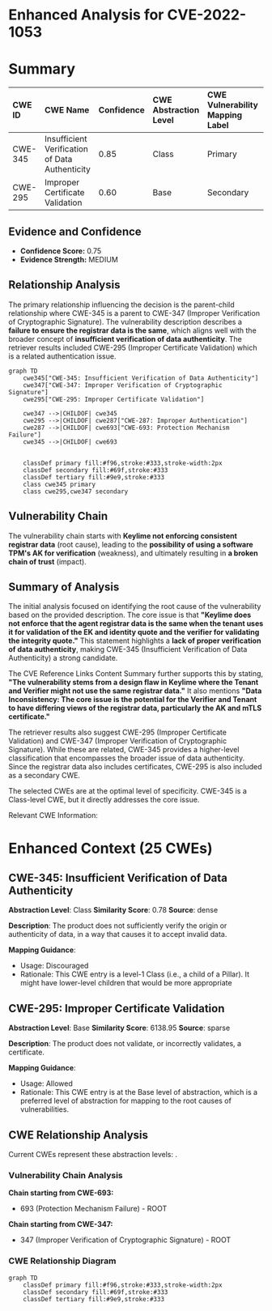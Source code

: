 # Enhanced Analysis for CVE-2022-1053

# Summary

| CWE ID   | CWE Name                                                                     | Confidence | CWE Abstraction Level | CWE Vulnerability Mapping Label | CWE-Vulnerability Mapping Notes |
| :------- | :--------------------------------------------------------------------------- | :--------- | :-------------------- | :------------------------------ | :------------------------------ |
| CWE-345  | Insufficient Verification of Data Authenticity                               | 0.85       | Class                 | Primary                         | Allowed-with-Review             |
| CWE-295  | Improper Certificate Validation                                               | 0.60       | Base                  | Secondary                       | Allowed                         |

## Evidence and Confidence

*   **Confidence Score:** 0.75
*   **Evidence Strength:** MEDIUM

## Relationship Analysis

The primary relationship influencing the decision is the parent-child relationship where CWE-345 is a parent to CWE-347 (Improper Verification of Cryptographic Signature). The vulnerability description describes a **failure to ensure the registrar data is the same**, which aligns well with the broader concept of **insufficient verification of data authenticity**. The retriever results included CWE-295 (Improper Certificate Validation) which is a related authentication issue.

```mermaid
graph TD
    cwe345["CWE-345: Insufficient Verification of Data Authenticity"]
    cwe347["CWE-347: Improper Verification of Cryptographic Signature"]
    cwe295["CWE-295: Improper Certificate Validation"]
    
    cwe347 -->|CHILDOF| cwe345
    cwe295 -->|CHILDOF| cwe287["CWE-287: Improper Authentication"]
    cwe287 -->|CHILDOF| cwe693["CWE-693: Protection Mechanism Failure"]
    cwe345 -->|CHILDOF| cwe693
    

    classDef primary fill:#f96,stroke:#333,stroke-width:2px
    classDef secondary fill:#69f,stroke:#333
    classDef tertiary fill:#9e9,stroke:#333
    class cwe345 primary
    class cwe295,cwe347 secondary
```

## Vulnerability Chain

The vulnerability chain starts with **Keylime not enforcing consistent registrar data** (root cause), leading to the **possibility of using a software TPM's AK for verification** (weakness), and ultimately resulting in **a broken chain of trust** (impact).

## Summary of Analysis

The initial analysis focused on identifying the root cause of the vulnerability based on the provided description. The core issue is that **"Keylime does not enforce that the agent registrar data is the same when the tenant uses it for validation of the EK and identity quote and the verifier for validating the integrity quote."** This statement highlights a **lack of proper verification of data authenticity**, making CWE-345 (Insufficient Verification of Data Authenticity) a strong candidate.

The CVE Reference Links Content Summary further supports this by stating, **"The vulnerability stems from a design flaw in Keylime where the Tenant and Verifier might not use the same registrar data."** It also mentions **"Data Inconsistency: The core issue is the potential for the Verifier and Tenant to have differing views of the registrar data, particularly the AK and mTLS certificate."**

The retriever results also suggest CWE-295 (Improper Certificate Validation) and CWE-347 (Improper Verification of Cryptographic Signature). While these are related, CWE-345 provides a higher-level classification that encompasses the broader issue of data authenticity. Since the registrar data also includes certificates, CWE-295 is also included as a secondary CWE.

The selected CWEs are at the optimal level of specificity. CWE-345 is a Class-level CWE, but it directly addresses the core issue.

Relevant CWE Information:

# Enhanced Context (25 CWEs)

## CWE-345: Insufficient Verification of Data Authenticity
**Abstraction Level**: Class
**Similarity Score**: 0.78
**Source**: dense

**Description**:
The product does not sufficiently verify the origin or authenticity of data, in a way that causes it to accept invalid data.

**Mapping Guidance**:
- Usage: Discouraged
- Rationale: This CWE entry is a level-1 Class (i.e., a child of a Pillar). It might have lower-level children that would be more appropriate

## CWE-295: Improper Certificate Validation
**Abstraction Level**: Base
**Similarity Score**: 6138.95
**Source**: sparse

**Description**:
The product does not validate, or incorrectly validates, a certificate.

**Mapping Guidance**:
- Usage: Allowed
- Rationale: This CWE entry is at the Base level of abstraction, which is a preferred level of abstraction for mapping to the root causes of vulnerabilities.


## CWE Relationship Analysis

Current CWEs represent these abstraction levels: .


### Vulnerability Chain Analysis

**Chain starting from CWE-693:**
- 693 (Protection Mechanism Failure) - ROOT


**Chain starting from CWE-347:**
- 347 (Improper Verification of Cryptographic Signature) - ROOT



### CWE Relationship Diagram

```mermaid
graph TD
    classDef primary fill:#f96,stroke:#333,stroke-width:2px
    classDef secondary fill:#69f,stroke:#333
    classDef tertiary fill:#9e9,stroke:#333
```